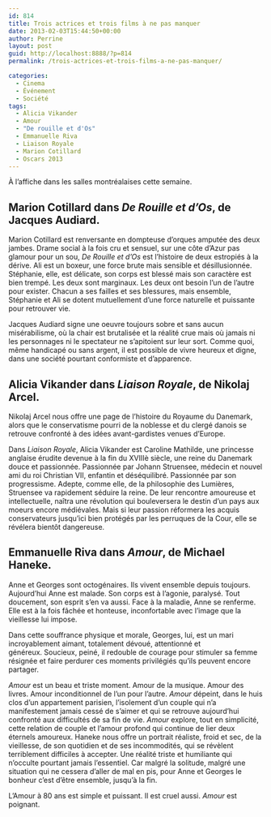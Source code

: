```yaml
---
id: 814
title: Trois actrices et trois films à ne pas manquer
date: 2013-02-03T15:44:50+00:00
author: Perrine
layout: post
guid: http://localhost:8888/?p=814
permalink: /trois-actrices-et-trois-films-a-ne-pas-manquer/

categories:
  - Cinema
  - Événement
  - Société
tags:
  - Alicia Vikander
  - Amour
  - "De rouille et d'Os"
  - Emmanuelle Riva
  - Liaison Royale
  - Marion Cotillard
  - Oscars 2013
---
```

À l&rsquo;affiche dans les salles montréalaises cette semaine.

## Marion Cotillard dans _De Rouille et d&rsquo;Os_, de Jacques Audiard.

Marion Cotillard est renversante en dompteuse d&rsquo;orques amputée des deux jambes. Drame social à la fois cru et sensuel, sur une côte d&rsquo;Azur pas glamour pour un sou, _De Rouille et d&rsquo;Os_ est l&rsquo;histoire de deux estropiés à la dérive. Ali est un boxeur, une force brute mais sensible et désillusionnée. Stéphanie, elle, est délicate, son corps est blessé mais son caractère est bien trempé. Les deux sont marginaux. Les deux ont besoin l&rsquo;un de l&rsquo;autre pour exister. Chacun a ses failles et ses blessures, mais ensemble, Stéphanie et Ali se dotent mutuellement d&rsquo;une force naturelle et puissante pour retrouver vie.

Jacques Audiard signe une oeuvre toujours sobre et sans aucun misérabilisme, où la chair est brutalisée et la réalité crue mais où jamais ni les personnages ni le spectateur ne s&rsquo;apitoient sur leur sort. Comme quoi, même handicapé ou sans argent, il est possible de vivre heureux et digne, dans une société pourtant conformiste et d&rsquo;apparence.



## Alicia Vikander dans _Liaison Royale_, de Nikolaj Arcel.

Nikolaj Arcel nous offre une page de l&rsquo;histoire du Royaume du Danemark, alors que le conservatisme pourri de la noblesse et du clergé danois se retrouve confronté à des idées avant-gardistes venues d&rsquo;Europe.

Dans _Liaison Royale_, Alicia Vikander est Caroline Mathilde, une princesse anglaise érudite devenue à la fin du XVIIIè siècle, une reine du Danemark douce et passionnée. Passionnée par Johann Struensee, médecin et nouvel ami du roi Christian VII, enfantin et déséquilibré. Passionnée par son progressisme. Adepte, comme elle, de la philosophie des Lumières, Struensee va rapidement séduire la reine. De leur rencontre amoureuse et intellectuelle, naîtra une révolution qui bouleversera le destin d&rsquo;un pays aux moeurs encore médiévales. Mais si leur passion réformera les acquis conservateurs jusqu&rsquo;ici bien protégés par les perruques de la Cour, elle se révélera bientôt dangereuse.



## Emmanuelle Riva dans _Amour_, de Michael Haneke.

Anne et Georges sont octogénaires. Ils vivent ensemble depuis toujours. Aujourd&rsquo;hui Anne est malade. Son corps est à l&rsquo;agonie, paralysé. Tout doucement, son esprit s&rsquo;en va aussi. Face à la maladie, Anne se renferme. Elle est à la fois fâchée et honteuse, inconfortable avec l&rsquo;image que la vieillesse lui impose.

Dans cette souffrance physique et morale, Georges, lui, est un mari incroyablement aimant, totalement dévoué, attentionné et généreux. Soucieux, peiné, il redouble de courage pour stimuler sa femme résignée et faire perdurer ces moments privilégiés qu&rsquo;ils peuvent encore partager.

_Amour_ est un beau et triste moment. Amour de la musique. Amour des livres. Amour inconditionnel de l&rsquo;un pour l&rsquo;autre. _Amour_ dépeint, dans le huis clos d&rsquo;un appartement parisien, l&rsquo;isolement d&rsquo;un couple qui n&rsquo;a manifestement jamais cessé de s&rsquo;aimer et qui se retrouve aujourd&rsquo;hui confronté aux difficultés de sa fin de vie. _Amour_ explore, tout en simplicité, cette relation de couple et l&rsquo;amour profond qui continue de lier deux éternels amoureux. Haneke nous offre un portrait réaliste, froid et sec, de la vieillesse, de son quotidien et de ses incommodités, qui se révèlent terriblement difficiles à accepter. Une réalité triste et humiliante qui n&rsquo;occulte pourtant jamais l&rsquo;essentiel. Car malgré la solitude, malgré une situation qui ne cessera d&rsquo;aller de mal en pis, pour Anne et Georges le bonheur c&rsquo;est d&rsquo;être ensemble, jusqu&rsquo;à la fin.

L&rsquo;Amour à 80 ans est simple et puissant. Il est cruel aussi. _Amour_ est poignant.
